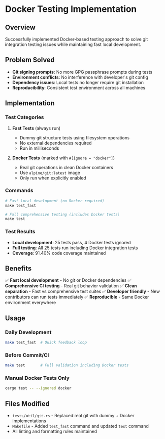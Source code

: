 # Docker Testing Implementation

## Overview

Successfully implemented Docker-based testing approach to solve git integration testing issues while maintaining fast local development.

## Problem Solved

- **Git signing prompts**: No more GPG passphrase prompts during tests
- **Environment conflicts**: No interference with developer's git config
- **Dependency issues**: Local tests no longer require git installation
- **Reproducibility**: Consistent test environment across all machines

## Implementation

### Test Categories

1. **Fast Tests** (always run)
    - Dummy git structure tests using filesystem operations
    - No external dependencies required
    - Run in milliseconds

2. **Docker Tests** (marked with `#[ignore = "docker"]`)
    - Real git operations in clean Docker containers
    - Use `alpine/git:latest` image
    - Only run when explicitly enabled

### Commands

```makefile
# Fast local development (no Docker required)
make test_fast

# Full comprehensive testing (includes Docker tests)
make test
```

### Test Results

- **Local development**: 25 tests pass, 4 Docker tests ignored
- **Full testing**: All 25 tests run including Docker integration tests
- **Coverage**: 91.40% code coverage maintained

## Benefits

✅ **Fast local development** - No git or Docker dependencies
✅ **Comprehensive CI testing** - Real git behavior validation
✅ **Clean separation** - Fast vs comprehensive test suites
✅ **Developer friendly** - New contributors can run tests immediately
✅ **Reproducible** - Same Docker environment everywhere

## Usage

### Daily Development

```bash
make test_fast  # Quick feedback loop
```

### Before Commit/CI

```bash
make test       # Full validation including Docker tests
```

### Manual Docker Tests Only

```bash
cargo test -- --ignored docker
```

## Files Modified

- `tests/util/git.rs` - Replaced real git with dummy + Docker implementations
- `Makefile` - Added `test_fast` command and updated `test` command
- All linting and formatting rules maintained
